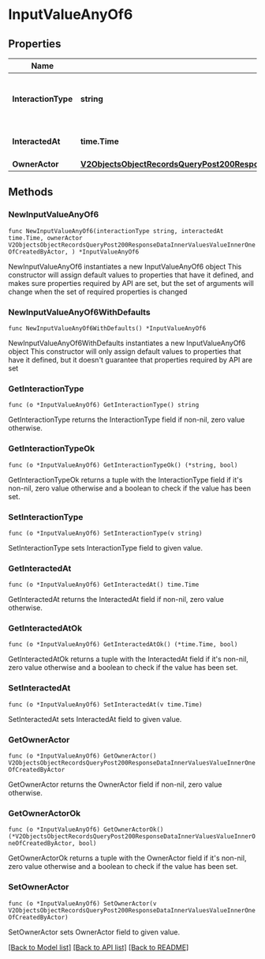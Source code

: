 # InputValueAnyOf6

## Properties

Name | Type | Description | Notes
------------ | ------------- | ------------- | -------------
**InteractionType** | **string** | The type of interaction e.g. calendar or email. | 
**InteractedAt** | **time.Time** | When the interaction occurred. | 
**OwnerActor** | [**V2ObjectsObjectRecordsQueryPost200ResponseDataInnerValuesValueInnerOneOfCreatedByActor**](V2ObjectsObjectRecordsQueryPost200ResponseDataInnerValuesValueInnerOneOfCreatedByActor.md) |  | 

## Methods

### NewInputValueAnyOf6

`func NewInputValueAnyOf6(interactionType string, interactedAt time.Time, ownerActor V2ObjectsObjectRecordsQueryPost200ResponseDataInnerValuesValueInnerOneOfCreatedByActor, ) *InputValueAnyOf6`

NewInputValueAnyOf6 instantiates a new InputValueAnyOf6 object
This constructor will assign default values to properties that have it defined,
and makes sure properties required by API are set, but the set of arguments
will change when the set of required properties is changed

### NewInputValueAnyOf6WithDefaults

`func NewInputValueAnyOf6WithDefaults() *InputValueAnyOf6`

NewInputValueAnyOf6WithDefaults instantiates a new InputValueAnyOf6 object
This constructor will only assign default values to properties that have it defined,
but it doesn't guarantee that properties required by API are set

### GetInteractionType

`func (o *InputValueAnyOf6) GetInteractionType() string`

GetInteractionType returns the InteractionType field if non-nil, zero value otherwise.

### GetInteractionTypeOk

`func (o *InputValueAnyOf6) GetInteractionTypeOk() (*string, bool)`

GetInteractionTypeOk returns a tuple with the InteractionType field if it's non-nil, zero value otherwise
and a boolean to check if the value has been set.

### SetInteractionType

`func (o *InputValueAnyOf6) SetInteractionType(v string)`

SetInteractionType sets InteractionType field to given value.


### GetInteractedAt

`func (o *InputValueAnyOf6) GetInteractedAt() time.Time`

GetInteractedAt returns the InteractedAt field if non-nil, zero value otherwise.

### GetInteractedAtOk

`func (o *InputValueAnyOf6) GetInteractedAtOk() (*time.Time, bool)`

GetInteractedAtOk returns a tuple with the InteractedAt field if it's non-nil, zero value otherwise
and a boolean to check if the value has been set.

### SetInteractedAt

`func (o *InputValueAnyOf6) SetInteractedAt(v time.Time)`

SetInteractedAt sets InteractedAt field to given value.


### GetOwnerActor

`func (o *InputValueAnyOf6) GetOwnerActor() V2ObjectsObjectRecordsQueryPost200ResponseDataInnerValuesValueInnerOneOfCreatedByActor`

GetOwnerActor returns the OwnerActor field if non-nil, zero value otherwise.

### GetOwnerActorOk

`func (o *InputValueAnyOf6) GetOwnerActorOk() (*V2ObjectsObjectRecordsQueryPost200ResponseDataInnerValuesValueInnerOneOfCreatedByActor, bool)`

GetOwnerActorOk returns a tuple with the OwnerActor field if it's non-nil, zero value otherwise
and a boolean to check if the value has been set.

### SetOwnerActor

`func (o *InputValueAnyOf6) SetOwnerActor(v V2ObjectsObjectRecordsQueryPost200ResponseDataInnerValuesValueInnerOneOfCreatedByActor)`

SetOwnerActor sets OwnerActor field to given value.



[[Back to Model list]](../README.md#documentation-for-models) [[Back to API list]](../README.md#documentation-for-api-endpoints) [[Back to README]](../README.md)


